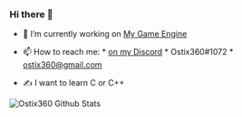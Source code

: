 ### Hi there 👋


- 🔭 I’m currently working on [My Game Engine](https://github.com/ostix360/JMEGameEngine)

- 📫 How to reach me: 
                      * [on my Discord](https://discord.gg/aEPdAxr)
                      * Ostix360#1072
                      * ostix360@gmail.com
              

- ✍️ I want to learn C or C++

                     
<img align="center" src="https://github-readme-stats.vercel.app/api?username=ostix360&line_height=20&title_color=7A7ADB&icon_color=2234AE&text_color=D3D3D3&bg_color=0,000000,130F40" alt="Ostix360 Github Stats">                     

<!--
**ostix360/ostix360** is a ✨ _special_ ✨ repository because its `README.md` (this file) appears on your GitHub profile.

Here are some ideas to get you started:

- 🌱 I’m currently learning ...
- 👯 I’m looking to collaborate on ...
- 🤔 I’m looking for help with ...
- 💬 Ask me about ...
- 📫 How to reach me: ...
- 😄 Pronouns: ...
- ⚡ Fun fact: ...
-->
